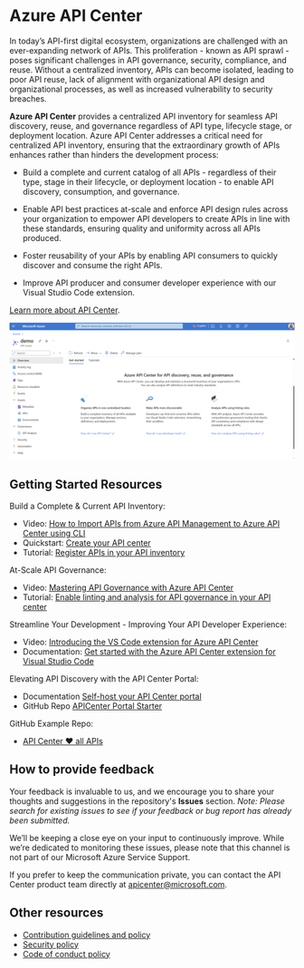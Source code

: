 # Azure API Center

In today’s API-first digital ecosystem, organizations are challenged with an ever-expanding network of APIs. This proliferation - known as API sprawl - poses significant challenges in API governance, security, compliance, and reuse. Without a centralized inventory, APIs can become isolated, leading to poor API reuse, lack of alignment with organizational API design and organizational processes, as well as increased vulnerability to security breaches.

**Azure API Center** provides a centralized API inventory for seamless API discovery, reuse, and governance regardless of API type, lifecycle stage, or deployment location. Azure API Center addresses a critical need for centralized API inventory, ensuring that the extraordinary growth of APIs enhances rather than hinders the development process:

- Build a complete and current catalog of all APIs - regardless of their type, stage in their lifecycle, or deployment location - to enable API discovery, consumption, and governance.

- Enable API best practices at-scale and enforce API design rules across your organization to empower API developers to create APIs in line with these standards, ensuring quality and uniformity across all APIs produced.

- Foster reusability of your APIs by enabling API consumers to quickly discover and consume the right APIs.

- Improve API producer and consumer developer experience with our Visual Studio Code extension.

[Learn more about API Center](https://aka.ms/apicenter/blogpost).


![APIs view in Azure API Center](media/readme-screenshot.png)

## Getting Started Resources

Build a Complete & Current API Inventory:
- Video: [How to Import APIs from Azure API Management to Azure API Center using CLI](https://youtu.be/SuGkhuBUV5k?si=M0VrEjnq4K6qBBSz)
- Quickstart: [Create your API center](https://learn.microsoft.com/azure/api-center/set-up-api-center)
- Tutorial: [Register APIs in your API inventory](https://learn.microsoft.com/azure/api-center/register-apis)

At-Scale API Governance:
- Video: [Mastering API Governance with Azure API Center](https://youtu.be/m0XATQaVhxA?si=oDfFDPE9hDPbrczP)
- Tutorial: [Enable linting and analysis for API governance in your API center](https://learn.microsoft.com/azure/api-center/enable-api-analysis-linting)

Streamline Your Development - Improving Your API Developer Experience:
- Video: [Introducing the VS Code extension for Azure API Center](https://youtu.be/62X0NALedCc) 
- Documentation: [Get started with the Azure API Center extension for Visual Studio Code](https://learn.microsoft.com/azure/api-center/use-vscode-extension)

Elevating API Discovery with the API Center Portal:
- Documentation [Self-host your API Center portal](https://learn.microsoft.com/azure/api-center/enable-api-center-portal)
- GitHub Repo [APICenter Portal Starter](https://github.com/Azure/APICenter-Portal-Starter)

GitHub Example Repo: 
- [API Center ❤️ all APIs](https://github.com/Azure-Samples/universal-api-center)


## How to provide feedback

Your feedback is invaluable to us, and we encourage you to share your thoughts and suggestions in the repository's **Issues** section. *Note: Please search for existing issues to see if your feedback or bug report has already been submitted.* 

We’ll be keeping a close eye on your input to continuously improve. While we’re dedicated to monitoring these issues, please note that this channel is not part of our Microsoft Azure Service Support.

If you prefer to keep the communication private, you can contact the API Center product team directly at apicenter@microsoft.com.

## Other resources

* [Contribution guidelines and policy](CONTRIBUTIONS.md)
* [Security policy](SECURITY.md)
* [Code of conduct policy](CODE_OF_CONDUCT.md)
